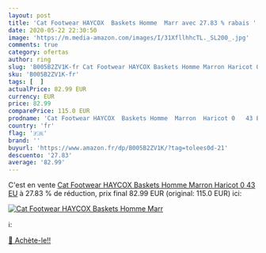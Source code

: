```yaml
---
layout: post
title: 'Cat Footwear HAYCOX  Baskets Homme  Marr avec 27.83 % rabais '
date: 2020-05-22 22:30:50
image: 'https://m.media-amazon.com/images/I/31XfllhhcTL._SL200_.jpg'
comments: true
category: ofertas
author: ring
slug: 'B005B2ZV1K-fr Cat Footwear HAYCOX Baskets Homme Marron Haricot 0 43 EU'
sku: 'B005B2ZV1K-fr'
tags: [  ]
actualPrice: 82.99 EUR
currency: EUR
price: 82.99
comparePrice: 115.0 EUR
prodname: 'Cat Footwear HAYCOX  Baskets Homme  Marron  Haricot 0   43 EU'
country: 'fr'
flag: '🇫🇷'
brand: ''
buyurl: 'https://www.amazon.fr/dp/B005B2ZV1K/?tag=tolees0d-21'
descuento: '27.83'
average: '82.99'
---
```


C'est en vente [Cat Footwear HAYCOX  Baskets Homme  Marron  Haricot 0   43 EU](https://www.amazon.fr/dp/B005B2ZV1K/?tag=tolees0d-21)  à  27.83 % de réduction, prix final  82.99 EUR (original: 115.0 EUR) ici:

[![Cat Footwear HAYCOX  Baskets Homme  Marr](https://m.media-amazon.com/images/I/31XfllhhcTL._SL200_.jpg)](https://www.amazon.fr/dp/B005B2ZV1K/?tag=tolees0d-21)

ℹ️:


[🛒 Achète-le!!](https://www.amazon.fr/dp/B005B2ZV1K/?tag=tolees0d-21)
